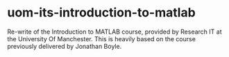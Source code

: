 # uom-its-introduction-to-matlab
Re-write of the Introduction to MATLAB course, provided by Research IT at the University Of Manchester.
This is heavily based on the course previously delivered by Jonathan Boyle.
